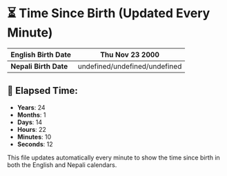 # ⏳ Time Since Birth (Updated Every Minute)

| **English Birth Date** | Thu Nov 23 2000 |
|------------------------|-------------------------------------|
| **Nepali Birth Date**  | undefined/undefined/undefined                  |

## 📅 Elapsed Time:

- **Years**: 24
- **Months**: 1
- **Days**: 14
- **Hours**: 22
- **Minutes**: 10
- **Seconds**: 12

This file updates automatically every minute to show the time since birth in both the English and Nepali calendars.